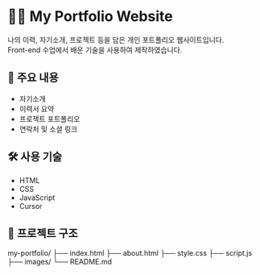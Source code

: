 # 🧑‍💻 My Portfolio Website

나의 이력, 자기소개, 프로젝트 등을 담은 개인 포트폴리오 웹사이트입니다.  
Front-end 수업에서 배운 기술을 사용하여 제작하였습니다.

## 📌 주요 내용

- 자기소개
- 이력서 요약
- 프로젝트 포트폴리오
- 연락처 및 소셜 링크

## 🛠 사용 기술

- HTML
- CSS
- JavaScript
- Cursor

## 📁 프로젝트 구조

my-portfolio/
├── index.html
├── about.html
├── style.css
├── script.js
├── images/
└── README.md
